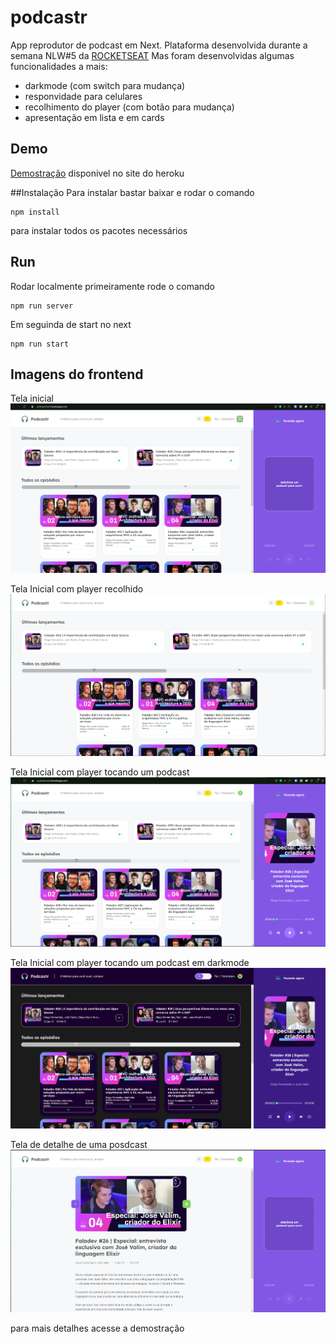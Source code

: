 # podcastr
App reprodutor de podcast em Next.
Plataforma desenvolvida durante a semana NLW#5 da [ROCKETSEAT](https://rocketseat.com.br)
Mas foram desenvolvidas algumas funcionalidades a mais:
- darkmode (com switch para mudança)
- responvidade para celulares
- recolhimento do player (com botão para mudança)
- apresentação em lista e em cards

## Demo
[Demostração](https://podcastrnext.herokuapp.com) disponivel no site do heroku

##Instalação 
Para instalar bastar baixar e rodar o comando
```
npm install
```
para instalar todos os pacotes necessários 

## Run
Rodar localmente primeiramente rode o comando 
```
npm run server
```
Em seguinda de start no next
```
npm run start
```
## Imagens do frontend
Tela inicial
![imagem da Tela inicial do player](./prints/podcastr-player-open.png)


Tela Inicial com player recolhido
![imagem Tela Inicial com player recolhido](./prints/podcastr-player-close.png)


Tela Inicial com player tocando um podcast
![imagem Tela Inicial com player tocando um podcast](./prints/podcastr-play.png)


Tela Inicial com player tocando um podcast em darkmode
![imagem Tela Inicial com player tocando um podcast em darkmode](./prints/podcastr-play-darkmode.png)


Tela de detalhe de uma posdcast
![imagem Tela de detalhe de uma posdcast](./prints/podcastr-details.png)

para mais detalhes acesse a demostração
